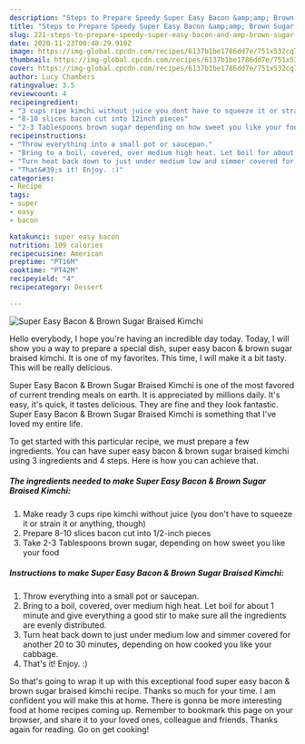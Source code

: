 ```yaml
---
description: "Steps to Prepare Speedy Super Easy Bacon &amp;amp; Brown Sugar Braised Kimchi"
title: "Steps to Prepare Speedy Super Easy Bacon &amp;amp; Brown Sugar Braised Kimchi"
slug: 221-steps-to-prepare-speedy-super-easy-bacon-and-amp-brown-sugar-braised-kimchi
date: 2020-11-23T00:48:29.910Z
image: https://img-global.cpcdn.com/recipes/6137b1be1786dd7e/751x532cq70/super-easy-bacon-brown-sugar-braised-kimchi-recipe-main-photo.jpg
thumbnail: https://img-global.cpcdn.com/recipes/6137b1be1786dd7e/751x532cq70/super-easy-bacon-brown-sugar-braised-kimchi-recipe-main-photo.jpg
cover: https://img-global.cpcdn.com/recipes/6137b1be1786dd7e/751x532cq70/super-easy-bacon-brown-sugar-braised-kimchi-recipe-main-photo.jpg
author: Lucy Chambers
ratingvalue: 3.5
reviewcount: 4
recipeingredient:
- "3 cups ripe kimchi without juice you dont have to squeeze it or strain it or anything though"
- "8-10 slices bacon cut into 12inch pieces"
- "2-3 Tablespoons brown sugar depending on how sweet you like your food"
recipeinstructions:
- "Throw everything into a small pot or saucepan."
- "Bring to a boil, covered, over medium high heat. Let boil for about 1 minute and give everything a good stir to make sure all the ingredients are evenly distributed."
- "Turn heat back down to just under medium low and simmer covered for another 20 to 30 minutes, depending on how cooked you like your cabbage."
- "That&#39;s it! Enjoy. :)"
categories:
- Recipe
tags:
- super
- easy
- bacon

katakunci: super easy bacon 
nutrition: 109 calories
recipecuisine: American
preptime: "PT16M"
cooktime: "PT42M"
recipeyield: "4"
recipecategory: Dessert

---
```



![Super Easy Bacon &amp; Brown Sugar Braised Kimchi](https://img-global.cpcdn.com/recipes/6137b1be1786dd7e/751x532cq70/super-easy-bacon-brown-sugar-braised-kimchi-recipe-main-photo.jpg)

Hello everybody, I hope you're having an incredible day today. Today, I will show you a way to prepare a special dish, super easy bacon &amp; brown sugar braised kimchi. It is one of my favorites. This time, I will make it a bit tasty. This will be really delicious.

Super Easy Bacon &amp; Brown Sugar Braised Kimchi is one of the most favored of current trending meals on earth. It is appreciated by millions daily. It's easy, it's quick, it tastes delicious. They are fine and they look fantastic. Super Easy Bacon &amp; Brown Sugar Braised Kimchi is something that I've loved my entire life.




To get started with this particular recipe, we must prepare a few ingredients. You can have super easy bacon &amp; brown sugar braised kimchi using 3 ingredients and 4 steps. Here is how you can achieve that.

<!--inarticleads1-->

##### The ingredients needed to make Super Easy Bacon &amp; Brown Sugar Braised Kimchi:

1. Make ready 3 cups ripe kimchi without juice (you don&#39;t have to squeeze it or strain it or anything, though)
1. Prepare 8-10 slices bacon cut into 1/2-inch pieces
1. Take 2-3 Tablespoons brown sugar, depending on how sweet you like your food




<!--inarticleads2-->

##### Instructions to make Super Easy Bacon &amp; Brown Sugar Braised Kimchi:

1. Throw everything into a small pot or saucepan.
1. Bring to a boil, covered, over medium high heat. Let boil for about 1 minute and give everything a good stir to make sure all the ingredients are evenly distributed.
1. Turn heat back down to just under medium low and simmer covered for another 20 to 30 minutes, depending on how cooked you like your cabbage.
1. That&#39;s it! Enjoy. :)




So that's going to wrap it up with this exceptional food super easy bacon &amp; brown sugar braised kimchi recipe. Thanks so much for your time. I am confident you will make this at home. There is gonna be more interesting food at home recipes coming up. Remember to bookmark this page on your browser, and share it to your loved ones, colleague and friends. Thanks again for reading. Go on get cooking!
